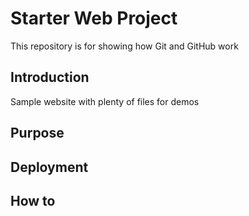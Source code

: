 # Starter Web Project

This repository is for showing how Git and GitHub work

## Introduction

Sample website with plenty of files for demos

## Purpose

## Deployment

## How to